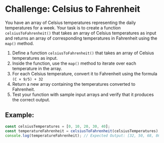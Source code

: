 # Challenge: Celsius to Fahrenheit

You have an array of Celsius temperatures representing the daily temperatures for a week. Your task is to create a function `celsiusToFahrenheit()` that takes an array of Celsius temperatures as input and returns an array of corresponding temperatures in Fahrenheit using the `map()` method.

1. Define a function `celsiusToFahrenheit()` that takes an array of Celsius temperatures as input.
2. Inside the function, use the `map()` method to iterate over each temperature in the array.
3. For each Celsius temperature, convert it to Fahrenheit using the formula `(C × 9/5) + 32`
4. Return a new array containing the temperatures converted to Fahrenheit.
5. Test your function with sample input arrays and verify that it produces the correct output.

## Example:

```js
const celsiusTemperatures = [0, 10, 20, 30, 40];
const temperatureFahrenheit = celsiusToFahrenheit(celsiusTemperatures);
console.log(temperatureFahrenheit); // Expected Output: [32, 50, 68, 86, 104]
```

